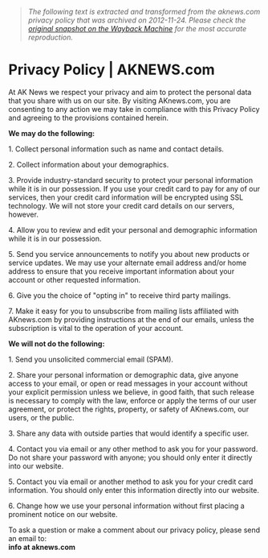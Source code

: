 > *The following text is extracted and transformed from the aknews.com privacy policy that was archived on 2012-11-24. Please check the [original snapshot on the Wayback Machine](https://web.archive.org/web/20121124235614id_/http%3A//aknews.com/en/%3Ftpl%3Dprivacy.tpl) for the most accurate reproduction.*

# Privacy Policy | AKNEWS.com

At AK News we respect your privacy and aim to protect the personal data that you share with us on our site. By visiting AKnews.com, you are consenting to any action we may take in compliance with this Privacy Policy and agreeing to the provisions contained herein.

**We may do the following:**

1\. Collect personal information such as name and contact details.

2\. Collect information about your demographics.

3\. Provide industry-standard security to protect your personal information while it is in our possession. If you use your credit card to pay for any of our services, then your credit card information will be encrypted using SSL technology. We will not store your credit card details on our servers, however.

4\. Allow you to review and edit your personal and demographic information while it is in our possession.

5\. Send you service announcements to notify you about new products or service updates. We may use your alternate email address and/or home address to ensure that you receive important information about your account or other requested information.

6\. Give you the choice of "opting in" to receive third party mailings.

7\. Make it easy for you to unsubscribe from mailing lists affiliated with AKnews.com by providing instructions at the end of our emails, unless the subscription is vital to the operation of your account.

**We will not do the following:**

1\. Send you unsolicited commercial email (SPAM).

2\. Share your personal information or demographic data, give anyone access to your email, or open or read messages in your account without your explicit permission unless we believe, in good faith, that such release is necessary to comply with the law, enforce or apply the terms of our user agreement, or protect the rights, property, or safety of AKnews.com, our users, or the public.

3\. Share any data with outside parties that would identify a specific user.

4\. Contact you via email or any other method to ask you for your password. Do not share your password with anyone; you should only enter it directly into our website.

5\. Contact you via email or another method to ask you for your credit card information. You should only enter this information directly into our website.

6\. Change how we use your personal information without first placing a prominent notice on our website. 

To ask a question or make a comment about our privacy policy, please send an email to:   
**info at aknews.com**
